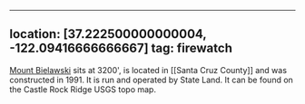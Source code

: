 
---
location: [37.222500000000004, -122.09416666666667]
tag: firewatch
---

[Mount Bielawski](http://www.peakbagging.com/CALookoutPhotos/Bielawski.html) sits at 3200', is located in [[Santa Cruz County]] and was constructed in 1991. It is run and operated by State Land. It can be found on the Castle Rock Ridge USGS topo map.
